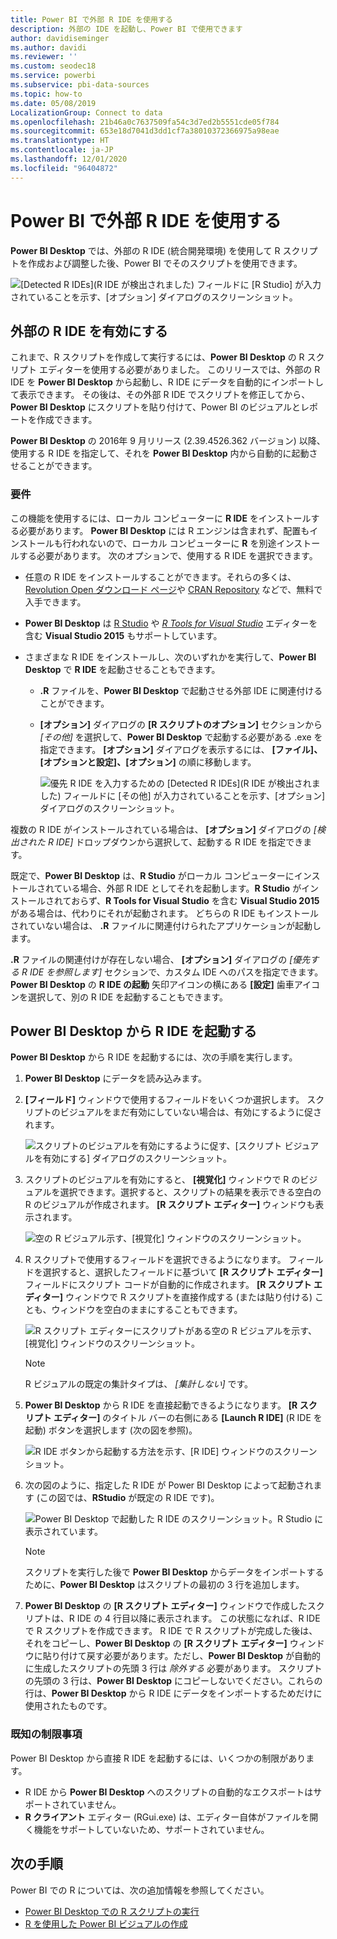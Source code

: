 ```yaml
---
title: Power BI で外部 R IDE を使用する
description: 外部の IDE を起動し、Power BI で使用できます
author: davidiseminger
ms.author: davidi
ms.reviewer: ''
ms.custom: seodec18
ms.service: powerbi
ms.subservice: pbi-data-sources
ms.topic: how-to
ms.date: 05/08/2019
LocalizationGroup: Connect to data
ms.openlocfilehash: 21b46a0c7637509fa54c3d7ed2b5551cde05f784
ms.sourcegitcommit: 653e18d7041d3dd1cf7a38010372366975a98eae
ms.translationtype: HT
ms.contentlocale: ja-JP
ms.lasthandoff: 12/01/2020
ms.locfileid: "96404872"
---
```

# <a name="use-an-external-r-ide-with-power-bi"></a>Power BI で外部 R IDE を使用する
**Power BI Desktop** では、外部の R IDE (統合開発環境) を使用して R スクリプトを作成および調整した後、Power BI でそのスクリプトを使用できます。

![[Detected R IDEs]\(R IDE が検出されました\) フィールドに [R Studio] が入力されていることを示す、[オプション] ダイアログのスクリーンショット。](media/desktop-r-ide/r-ide_1a.png)

## <a name="enable-an-external-r-ide"></a>外部の R IDE を有効にする
これまで、R スクリプトを作成して実行するには、**Power BI Desktop** の R スクリプト エディターを使用する必要がありました。 このリリースでは、外部の R IDE を **Power BI Desktop** から起動し、R IDE にデータを自動的にインポートして表示できます。 その後は、その外部 R IDE でスクリプトを修正してから、**Power BI Desktop** にスクリプトを貼り付けて、Power BI のビジュアルとレポートを作成できます。

**Power BI Desktop** の 2016年 9 月リリース (2.39.4526.362 バージョン) 以降、使用する R IDE を指定して、それを **Power BI Desktop** 内から自動的に起動させることができます。

### <a name="requirements"></a>要件
この機能を使用するには、ローカル コンピューターに **R IDE** をインストールする必要があります。 **Power BI Desktop** には R エンジンは含まれず、配置もインストールも行われないので、ローカル コンピューターに **R** を別途インストールする必要があります。 次のオプションで、使用する R IDE を選択できます。

* 任意の R IDE をインストールすることができます。それらの多くは、[Revolution Open ダウンロード ページ](https://mran.revolutionanalytics.com/download/)や [CRAN Repository](https://cran.r-project.org/bin/windows/base/) などで、無料で入手できます。
* **Power BI Desktop** は [R Studio](https://www.rstudio.com/) や [*R Tools for Visual Studio*](/visualstudio/rtvs) エディターを含む **Visual Studio 2015** もサポートしています。
* さまざまな R IDE をインストールし、次のいずれかを実行して、**Power BI Desktop** で **R IDE** を起動させることもできます。
  
  * **.R** ファイルを、**Power BI Desktop** で起動させる外部 IDE に関連付けることができます。
  * **[オプション]** ダイアログの **[R スクリプトのオプション]** セクションから *[その他]* を選択して、**Power BI Desktop** で起動する必要がある .exe を指定できます。 **[オプション]** ダイアログを表示するには、 **[ファイル]、[オプションと設定]、[オプション]** の順に移動します。
    
    ![優先 R IDE を入力するための [Detected R IDEs]\(R IDE が検出されました\) フィールドに [その他] が入力されていることを示す、[オプション] ダイアログのスクリーンショット。](media/desktop-r-ide/r-ide_1b.png)

複数の R IDE がインストールされている場合は、 **[オプション]** ダイアログの *[検出された R IDE]* ドロップダウンから選択して、起動する R IDE を指定できます。

既定で、**Power BI Desktop** は、**R Studio** がローカル コンピューターにインストールされている場合、外部 R IDE としてそれを起動します。**R Studio** がインストールされておらず、**R Tools for Visual Studio** を含む **Visual Studio 2015** がある場合は、代わりにそれが起動されます。 どちらの R IDE もインストールされていない場合は、 **.R** ファイルに関連付けられたアプリケーションが起動します。

**.R** ファイルの関連付けが存在しない場合、 **[オプション]** ダイアログの *[優先する R IDE を参照します]* セクションで、カスタム IDE へのパスを指定できます。 **Power BI Desktop** の **R IDE の起動** 矢印アイコンの横にある **[設定]** 歯車アイコンを選択して、別の R IDE を起動することもできます。

## <a name="launch-an-r-ide-from-power-bi-desktop"></a>Power BI Desktop から R IDE を起動する
**Power BI Desktop** から R IDE を起動するには、次の手順を実行します。

1. **Power BI Desktop** にデータを読み込みます。
2. **[フィールド]** ウィンドウで使用するフィールドをいくつか選択します。 スクリプトのビジュアルをまだ有効にしていない場合は、有効にするように促されます。
   
   ![スクリプトのビジュアルを有効にするように促す、[スクリプト ビジュアルを有効にする] ダイアログのスクリーンショット。](media/desktop-r-ide/r-ide_3.png)
3. スクリプトのビジュアルを有効にすると、 **[視覚化]** ウィンドウで R のビジュアルを選択できます。選択すると、スクリプトの結果を表示できる空白の R のビジュアルが作成されます。 **[R スクリプト エディター]** ウィンドウも表示されます。
   
   ![空の R ビジュアル示す、[視覚化] ウィンドウのスクリーンショット。](media/desktop-r-ide/r-ide_4.png)
4. R スクリプトで使用するフィールドを選択できるようになります。 フィールドを選択すると、選択したフィールドに基づいて **[R スクリプト エディター]** フィールドにスクリプト コードが自動的に作成されます。 **[R スクリプト エディター]** ウィンドウで R スクリプトを直接作成する (または貼り付ける) ことも、ウィンドウを空白のままにすることもできます。
   
   ![R スクリプト エディターにスクリプトがある空の R ビジュアルを示す、[視覚化] ウィンドウのスクリーンショット。](media/desktop-r-ide/r-ide_5.png)
   
   > [!NOTE]
   > R ビジュアルの既定の集計タイプは、 *[集計しない]* です。
   > 
   > 
5. **Power BI Desktop** から R IDE を直接起動できるようになります。 **[R スクリプト エディター]** のタイトル バーの右側にある **[Launch R IDE]** (R IDE を起動) ボタンを選択します (次の図を参照)。
   
   ![R IDE ボタンから起動する方法を示す、[R IDE] ウィンドウのスクリーンショット。](media/desktop-r-ide/r-ide_6.png)
6. 次の図のように、指定した R IDE が Power BI Desktop によって起動されます (この図では、**RStudio** が既定の R IDE です)。
   
   ![Power BI Desktop で起動した R IDE のスクリーンショット。R Studio に表示されています。](media/desktop-r-ide/r-ide_7.png)
   
   > [!NOTE]
   > スクリプトを実行した後で **Power BI Desktop** からデータをインポートするために、**Power BI Desktop** はスクリプトの最初の 3 行を追加します。
   > 
   > 
7. **Power BI Desktop** の **[R スクリプト エディター]** ウィンドウで作成したスクリプトは、R IDE の 4 行目以降に表示されます。 この状態になれば、R IDE で R スクリプトを作成できます。 R IDE で R スクリプトが完成した後は、それをコピーし、**Power BI Desktop** の **[R スクリプト エディター]** ウィンドウに貼り付けて戻す必要があります。ただし、**Power BI Desktop** が自動的に生成したスクリプトの先頭 3 行は *除外する* 必要があります。 スクリプトの先頭の 3 行は、**Power BI Desktop** にコピーしないでください。これらの行は、**Power BI Desktop** から R IDE にデータをインポートするためだけに使用されたものです。

### <a name="known-limitations"></a>既知の制限事項
Power BI Desktop から直接 R IDE を起動するには、いくつかの制限があります。

* R IDE から **Power BI Desktop** へのスクリプトの自動的なエクスポートはサポートされていません。
* **R クライアント** エディター (RGui.exe) は、エディター自体がファイルを開く機能をサポートしていないため、サポートされていません。

## <a name="next-steps"></a>次の手順
Power BI での R については、次の追加情報を参照してください。

* [Power BI Desktop での R スクリプトの実行](desktop-r-scripts.md)
* [R を使用した Power BI ビジュアルの作成](../create-reports/desktop-r-visuals.md)

